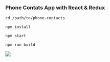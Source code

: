 ### Phone Contats App with React & Redux

`cd /path/to/phone-contacts`

`npm install`

`npm start`

`npm run build`

![](https://i.ibb.co/BnVh6mz/screen.png)

